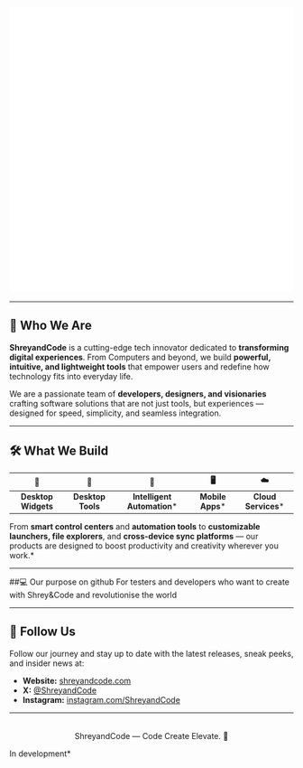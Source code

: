
<div align="center" style="margin-bottom: 0.6rem;">

![logo animated](https://raw.githubusercontent.com/ShreyandCode/.github/9abc4be72ffafc918304441f9fb1735f36962fea/profile/logo-animated.svg)
</div>

---

## 🚀 Who We Are

**ShreyandCode** is a cutting-edge tech innovator dedicated to **transforming digital experiences**. From Computers and beyond, we build **powerful, intuitive, and lightweight tools** that empower users and redefine how technology fits into everyday life.

We are a passionate team of **developers, designers, and visionaries** crafting software solutions that are not just tools, but experiences — designed for speed, simplicity, and seamless integration.

---

## 🛠 What We Build
| 🧩 | 🤖 | 📱 | 🖥️ | ☁️ |
|:---:|:---:|:---:|:---:|:---:|
| **Desktop Widgets** | **Desktop Tools** | **Intelligent Automation*** | **Mobile Apps*** | **Cloud Services*** |

From **smart control centers** and **automation tools** to **customizable launchers, file explorers**, and **cross-device sync platforms** — our products are designed to boost productivity and creativity wherever you work.*

---
##💻 Our purpose on github
For testers and developers who want to create with Shrey&Code and revolutionise the world

---

## 📣 Follow Us

Follow our journey and stay up to date with the latest releases, sneak peeks, and insider news at:

- **Website:** [shreyandcode.com](https://shreyandcode.web.app)  
- **X:** [@ShreyandCode](https://x.com/ShreyandCode)  
- **Instagram:** [instagram.com/ShreyandCode](https://instagram.com/ShreyandCode)  

---

<div align="center" style="margin-top: 2rem;">
    ShreyandCode — Code Create Elevate. 🚀
  </small>
</div>

In development*
